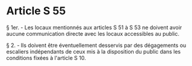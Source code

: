 # Article S 55

§ 1er. - Les locaux mentionnés aux articles S 51 à S 53 ne doivent avoir aucune communication directe avec les locaux accessibles au public.

§ 2. - Ils doivent être éventuellement desservis par des dégagements ou escaliers indépendants de ceux mis à la disposition du public dans les conditions fixées à l'article S 10.
